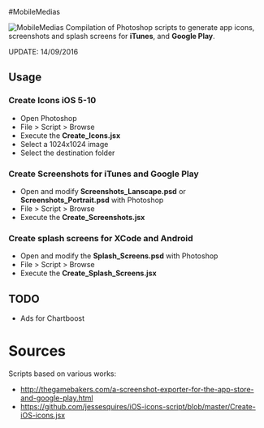 #MobileMedias

![MobileMedias](https://raw.githubusercontent.com/BenoitFreslon/MobileMedias/master/demo.jpg
)
Compilation of Photoshop scripts to generate app icons, screenshots and splash screens for **iTunes**, and **Google Play**.

UPDATE: 14/09/2016

## Usage

### Create Icons iOS 5-10

* Open Photoshop
* File > Script > Browse
* Execute the **Create_Icons.jsx**
* Select a 1024x1024 image
* Select the destination folder

### Create Screenshots for iTunes and Google Play
* Open and modify **Screenshots_Lanscape.psd** or **Screenshots_Portrait.psd** with Photoshop
* File > Script > Browse
* Execute the **Create_Screenshots.jsx**

### Create splash screens for XCode and Android
* Open and modify the **Splash_Screens.psd** with Photoshop
* File > Script > Browse
* Execute the **Create_Splash_Screens.jsx**

## TODO
* Ads for Chartboost

# Sources

Scripts based on various works:

* http://thegamebakers.com/a-screenshot-exporter-for-the-app-store-and-google-play.html
* https://github.com/jessesquires/iOS-icons-script/blob/master/Create-iOS-icons.jsx